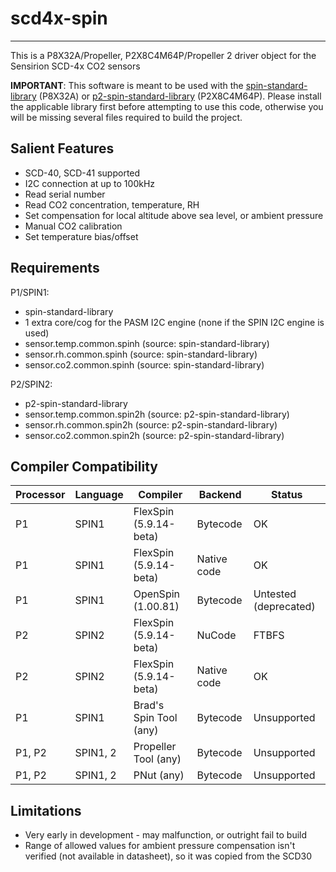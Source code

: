 # scd4x-spin 
------------

This is a P8X32A/Propeller, P2X8C4M64P/Propeller 2 driver object for the Sensirion SCD-4x CO2 sensors

**IMPORTANT**: This software is meant to be used with the [spin-standard-library](https://github.com/avsa242/spin-standard-library) (P8X32A) or [p2-spin-standard-library](https://github.com/avsa242/p2-spin-standard-library) (P2X8C4M64P). Please install the applicable library first before attempting to use this code, otherwise you will be missing several files required to build the project.

## Salient Features

* SCD-40, SCD-41 supported
* I2C connection at up to 100kHz
* Read serial number
* Read CO2 concentration, temperature, RH
* Set compensation for local altitude above sea level, or ambient pressure
* Manual CO2 calibration
* Set temperature bias/offset

## Requirements

P1/SPIN1:
* spin-standard-library
* 1 extra core/cog for the PASM I2C engine (none if the SPIN I2C engine is used)
* sensor.temp.common.spinh (source: spin-standard-library)
* sensor.rh.common.spinh (source: spin-standard-library)
* sensor.co2.common.spinh (source: spin-standard-library)

P2/SPIN2:
* p2-spin-standard-library
* sensor.temp.common.spin2h (source: p2-spin-standard-library)
* sensor.rh.common.spin2h (source: p2-spin-standard-library)
* sensor.co2.common.spin2h (source: p2-spin-standard-library)

## Compiler Compatibility

| Processor | Language | Compiler               | Backend     | Status                |
|-----------|----------|------------------------|-------------|-----------------------|
| P1	    | SPIN1    | FlexSpin (5.9.14-beta)	| Bytecode    | OK                    |
| P1	    | SPIN1    | FlexSpin (5.9.14-beta) | Native code | OK                    |
| P1        | SPIN1    | OpenSpin (1.00.81)     | Bytecode    | Untested (deprecated) |
| P2	    | SPIN2    | FlexSpin (5.9.14-beta) | NuCode      | FTBFS                 |
| P2        | SPIN2    | FlexSpin (5.9.14-beta) | Native code | OK                    |
| P1        | SPIN1    | Brad's Spin Tool (any) | Bytecode    | Unsupported           |
| P1, P2    | SPIN1, 2 | Propeller Tool (any)   | Bytecode    | Unsupported           |
| P1, P2    | SPIN1, 2 | PNut (any)             | Bytecode    | Unsupported           |

## Limitations

* Very early in development - may malfunction, or outright fail to build
* Range of allowed values for ambient pressure compensation isn't verified (not available in datasheet), so it was copied from the SCD30
